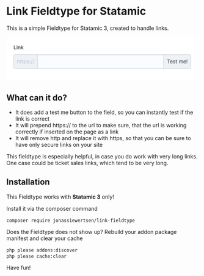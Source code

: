 # Link Fieldtype for Statamic

This is a simple Fieldtype for Statamic 3, created to handle links. 

![Link Fieldtype](link_fieldtype.png "Link Fieldtype")

## What can it do?

- It does add a test me button to the field, so you can instantly test if the link is correct
- It will prepend https:// to the url to make sure, that the url is working correctly if inserted on the page as a link
- It will remove http and replace it with https, so that you can be sure to have only secure links on your site

This fieldtype is especially helpful, in case you do work with very long links. One case could be ticket sales links, which tend to be very long. 

## Installation 

This Fieldtype works with **Statamic 3** only!

Install it via the composer command
```
composer require jonassiewertsen/link-fieldtype
```

Does the Fieldtype does not show up? Rebuild your addon package manifest and clear your cache
```
php please addons:discover
php please cache:clear
```

Have fun!
